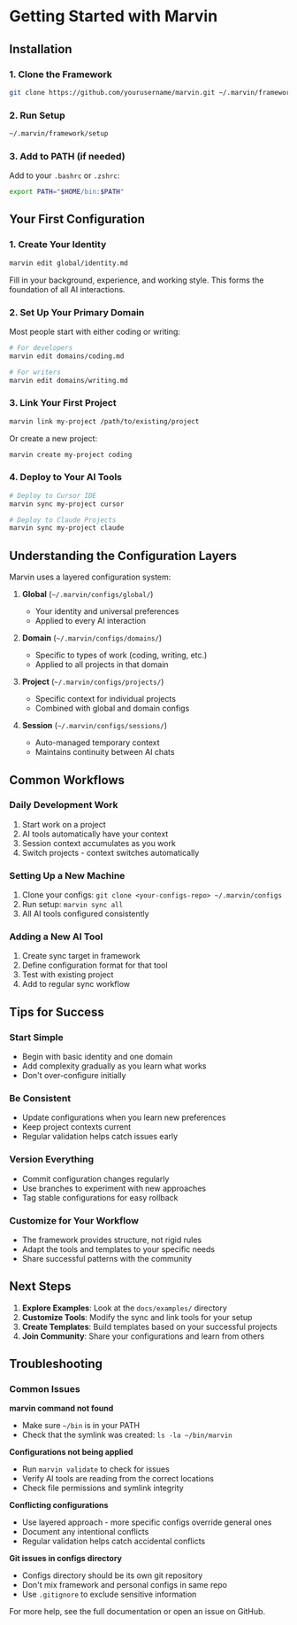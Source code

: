 # Getting Started with Marvin

## Installation

### 1. Clone the Framework
```bash
git clone https://github.com/yourusername/marvin.git ~/.marvin/framework
```

### 2. Run Setup
```bash
~/.marvin/framework/setup
```

### 3. Add to PATH (if needed)
Add to your `.bashrc` or `.zshrc`:
```bash
export PATH="$HOME/bin:$PATH"
```

## Your First Configuration

### 1. Create Your Identity
```bash
marvin edit global/identity.md
```

Fill in your background, experience, and working style. This forms the foundation of all AI interactions.

### 2. Set Up Your Primary Domain
Most people start with either coding or writing:

```bash
# For developers
marvin edit domains/coding.md

# For writers
marvin edit domains/writing.md
```

### 3. Link Your First Project
```bash
marvin link my-project /path/to/existing/project
```

Or create a new project:
```bash
marvin create my-project coding
```

### 4. Deploy to Your AI Tools
```bash
# Deploy to Cursor IDE
marvin sync my-project cursor

# Deploy to Claude Projects
marvin sync my-project claude
```

## Understanding the Configuration Layers

Marvin uses a layered configuration system:

1. **Global** (`~/.marvin/configs/global/`)
   - Your identity and universal preferences
   - Applied to every AI interaction

2. **Domain** (`~/.marvin/configs/domains/`)
   - Specific to types of work (coding, writing, etc.)
   - Applied to all projects in that domain

3. **Project** (`~/.marvin/configs/projects/`)
   - Specific context for individual projects
   - Combined with global and domain configs

4. **Session** (`~/.marvin/configs/sessions/`)
   - Auto-managed temporary context
   - Maintains continuity between AI chats

## Common Workflows

### Daily Development Work
1. Start work on a project
2. AI tools automatically have your context
3. Session context accumulates as you work
4. Switch projects - context switches automatically

### Setting Up a New Machine
1. Clone your configs: `git clone <your-configs-repo> ~/.marvin/configs`
2. Run setup: `marvin sync all`
3. All AI tools configured consistently

### Adding a New AI Tool
1. Create sync target in framework
2. Define configuration format for that tool
3. Test with existing project
4. Add to regular sync workflow

## Tips for Success

### Start Simple
- Begin with basic identity and one domain
- Add complexity gradually as you learn what works
- Don't over-configure initially

### Be Consistent
- Update configurations when you learn new preferences
- Keep project contexts current
- Regular validation helps catch issues early

### Version Everything
- Commit configuration changes regularly
- Use branches to experiment with new approaches
- Tag stable configurations for easy rollback

### Customize for Your Workflow
- The framework provides structure, not rigid rules
- Adapt the tools and templates to your specific needs
- Share successful patterns with the community

## Next Steps

1. **Explore Examples**: Look at the `docs/examples/` directory
2. **Customize Tools**: Modify the sync and link tools for your setup
3. **Create Templates**: Build templates based on your successful projects
4. **Join Community**: Share your configurations and learn from others

## Troubleshooting

### Common Issues

**marvin command not found**
- Make sure `~/bin` is in your PATH
- Check that the symlink was created: `ls -la ~/bin/marvin`

**Configurations not being applied**
- Run `marvin validate` to check for issues
- Verify AI tools are reading from the correct locations
- Check file permissions and symlink integrity

**Conflicting configurations**
- Use layered approach - more specific configs override general ones
- Document any intentional conflicts
- Regular validation helps catch accidental conflicts

**Git issues in configs directory**
- Configs directory should be its own git repository
- Don't mix framework and personal configs in same repo
- Use `.gitignore` to exclude sensitive information

For more help, see the full documentation or open an issue on GitHub.